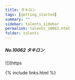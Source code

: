 ```yaml
---
title: タキロン
tags: [getting_started]
summary: ""
sidebar: talents_sidebar
permalink: talents_10062.html
folder: talents
---
```



##### No.10062 タキロン  

![](https




{% include links.html %}
